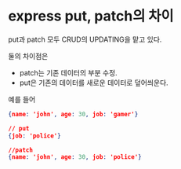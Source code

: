 # express put, patch의 차이

put과 patch 모두 CRUD의 UPDATING을 맡고 있다.

둘의 차이점은
- patch는 기존 데이터의 부분 수정.
- put은 기존의 데이터를 새로운 데이터로 덮어씌운다.

예를 들어

```json
{name: 'john', age: 30, job: 'gamer'}

// put
{job: 'police'}

//patch
{name: 'john', age: 30, job: 'police'}
```